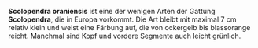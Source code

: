 **Scolopendra oraniensis** ist eine der wenigen Arten der Gattung **Scolopendra**, die in Europa vorkommt. Die Art bleibt mit maximal 7 cm relativ klein und weist eine Färbung auf, die von ockergelb bis blassorange reicht. Manchmal sind Kopf und vordere Segmente auch leicht grünlich. 
